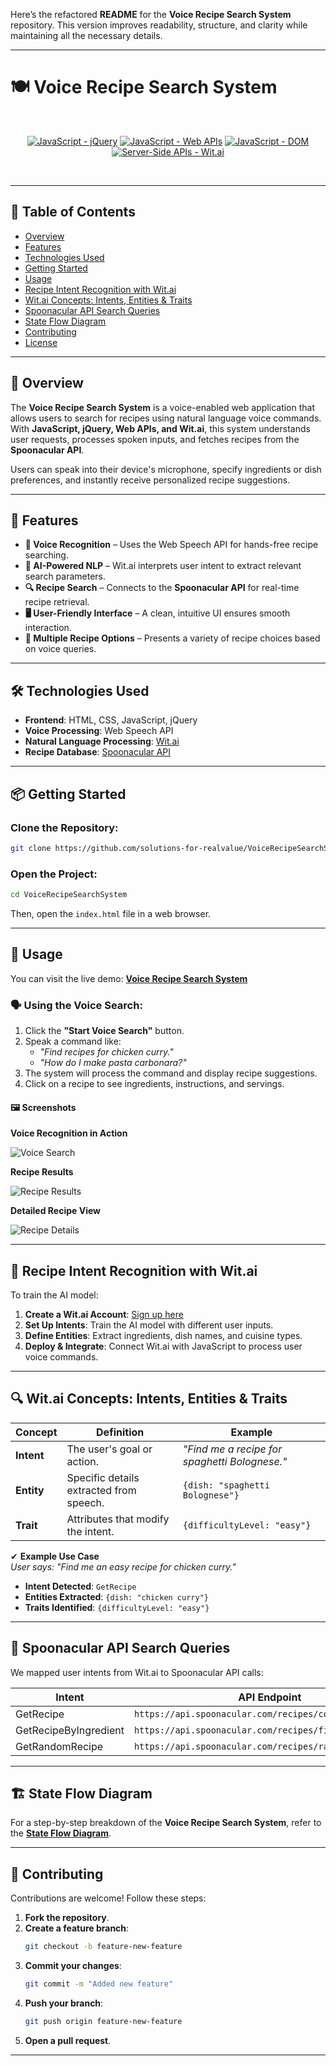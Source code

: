 Here’s the refactored **README** for the **Voice Recipe Search System** repository. This version improves readability, structure, and clarity while maintaining all the necessary details.

---

# 🍽️ Voice Recipe Search System  

<br/>
<p align="center">
    <a href="https://jquery.com/" >
        <img alt="JavaScript - jQuery" src="https://img.shields.io/static/v1.svg?label=JavaScripts&message=jQuery&color=blue" /></a>
    <a href="https://developer.mozilla.org/en-US/docs/Learn/JavaScript/Client-side_web_APIs/Introduction" >
        <img alt="JavaScript - Web APIs" src="https://img.shields.io/static/v1.svg?label=JavaScripts&message=Web APIs&color=green" /></a>
    <a href="https://developer.mozilla.org/en-US/docs/Web/API/Document_Object_Model/Traversing_an_HTML_table_with_JavaScript_and_DOM_Interfaces" >
        <img alt="JavaScript - DOM" src="https://img.shields.io/static/v1.svg?label=JavaScript&message=DOM&color=violet" /></a>
    <a href="[https://developer.mozilla.org/en-US/docs/Learn/Server-side/First_steps/Introduction](https://wit.ai/)" >
        <img alt="Server-Side APIs - Wit.ai" src="https://img.shields.io/static/v1.svg?label=Server-Side APIs&message=Wit.ai&color=orange" /></a>
</p>
<br/>

---

## 📖 Table of Contents

- [Overview](#-overview)
- [Features](#-features)
- [Technologies Used](#-technologies-used)
- [Getting Started](#-getting-started)
- [Usage](#-usage)
- [Recipe Intent Recognition with Wit.ai](#-recipe-intent-recognition-with-witai)
- [Wit.ai Concepts: Intents, Entities & Traits](#-witai-concepts-intents-entities--traits)
- [Spoonacular API Search Queries](#-spoonacular-api-search-queries)
- [State Flow Diagram](#-state-flow-diagram)
- [Contributing](#-contributing)
- [License](#-license)

---

## 🌟 Overview

The **Voice Recipe Search System** is a voice-enabled web application that allows users to search for recipes using natural language voice commands. With **JavaScript, jQuery, Web APIs, and Wit.ai**, this system understands user requests, processes spoken inputs, and fetches recipes from the **Spoonacular API**.

Users can speak into their device's microphone, specify ingredients or dish preferences, and instantly receive personalized recipe suggestions.

---

## 🚀 Features

- **🎤 Voice Recognition** – Uses the Web Speech API for hands-free recipe searching.
- **🧠 AI-Powered NLP** – Wit.ai interprets user intent to extract relevant search parameters.
- **🔍 Recipe Search** – Connects to the **Spoonacular API** for real-time recipe retrieval.
- **🖥️ User-Friendly Interface** – A clean, intuitive UI ensures smooth interaction.
- **📖 Multiple Recipe Options** – Presents a variety of recipe choices based on voice queries.

---

## 🛠️ Technologies Used

- **Frontend**: HTML, CSS, JavaScript, jQuery
- **Voice Processing**: Web Speech API
- **Natural Language Processing**: [Wit.ai](https://wit.ai/)
- **Recipe Database**: [Spoonacular API](https://spoonacular.com/food-api/docs)

---

## 📦 Getting Started

### Clone the Repository:

```bash
git clone https://github.com/solutions-for-realvalue/VoiceRecipeSearchSystem.git
```

### Open the Project:

```bash
cd VoiceRecipeSearchSystem
```

Then, open the `index.html` file in a web browser.

---

## 🎯 Usage

You can visit the live demo: **[Voice Recipe Search System](https://solutions-for-realvalue.github.io/VoiceRecipeSearchSystem/)**

### 🗣️ Using the Voice Search:

1. Click the **"Start Voice Search"** button.
2. Speak a command like:
   - *"Find recipes for chicken curry."*
   - *"How do I make pasta carbonara?"*
3. The system will process the command and display recipe suggestions.
4. Click on a recipe to see ingredients, instructions, and servings.

#### 🖼️ Screenshots

**Voice Recognition in Action**
  
![Voice Search](https://github.com/naturuplift/voice-recipe-search-system/assets/23546356/f67e767d-c732-4c42-ad5f-414dac6ac2d6)

**Recipe Results**
  
![Recipe Results](https://github.com/naturuplift/voice-recipe-search-system/assets/23546356/f4ac2269-0c72-409f-b161-eb832f8e37d1)

**Detailed Recipe View**
  
![Recipe Details](https://github.com/naturuplift/voice-recipe-search-system/assets/23546356/6c378ad7-0de4-43b7-92bc-08b33d57539d)

---

## 🤖 Recipe Intent Recognition with Wit.ai

To train the AI model:

1. **Create a Wit.ai Account**: [Sign up here](https://wit.ai/)
2. **Set Up Intents**: Train the AI model with different user inputs.
3. **Define Entities**: Extract ingredients, dish names, and cuisine types.
4. **Deploy & Integrate**: Connect Wit.ai with JavaScript to process user voice commands.

---

## 🔍 Wit.ai Concepts: Intents, Entities & Traits

| **Concept** | **Definition** | **Example** |
|------------|--------------|------------|
| **Intent** | The user's goal or action. | *"Find me a recipe for spaghetti Bolognese."* |
| **Entity** | Specific details extracted from speech. | `{dish: "spaghetti Bolognese"}` |
| **Trait** | Attributes that modify the intent. | `{difficultyLevel: "easy"}` |

✔ **Example Use Case**  
*User says: "Find me an easy recipe for chicken curry."*
- **Intent Detected**: `GetRecipe`
- **Entities Extracted**: `{dish: "chicken curry"}`
- **Traits Identified**: `{difficultyLevel: "easy"}`

---

## 🔗 Spoonacular API Search Queries

We mapped user intents from Wit.ai to Spoonacular API calls:

| **Intent** | **API Endpoint** | **Method** |
|-----------|----------------|------------|
| GetRecipe | `https://api.spoonacular.com/recipes/complexSearch` | GET |
| GetRecipeByIngredient | `https://api.spoonacular.com/recipes/findByIngredients` | GET |
| GetRandomRecipe | `https://api.spoonacular.com/recipes/random` | GET |

---

## 🏗️ State Flow Diagram

For a step-by-step breakdown of the **Voice Recipe Search System**, refer to the **[State Flow Diagram](https://github.com/solutions-for-realvalue/VoiceRecipeSearchSystem/blob/main/assets/img/State%20Diagram%20Recipe%20Search%20v1.png)**.

---

## 🤝 Contributing

Contributions are welcome! Follow these steps:

1. **Fork the repository**.
2. **Create a feature branch**:  
   ```bash
   git checkout -b feature-new-feature
   ```
3. **Commit your changes**:  
   ```bash
   git commit -m "Added new feature"
   ```
4. **Push your branch**:  
   ```bash
   git push origin feature-new-feature
   ```
5. **Open a pull request**.

---

